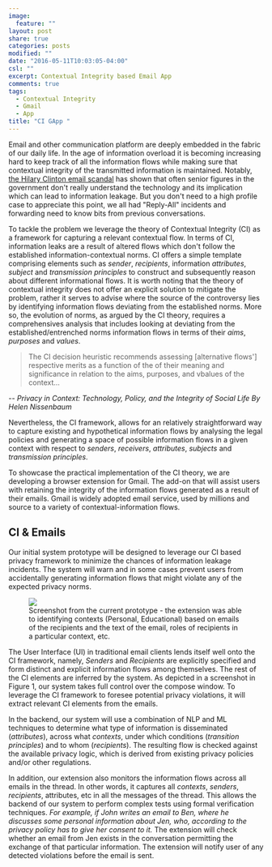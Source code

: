 ```yaml
---
image:
  feature: ""
layout: post
share: true
categories: posts
modified: ""
date: "2016-05-11T10:03:05-04:00"
csl: ""
excerpt: Contextual Integrity based Email App
comments: true
tags:
  - Contextual Integrity
  - Gmail
  - App
title: "CI GApp "
---
```


Email and other communication platform are deeply embedded in the fabric of our
daily life. In the age of information overload it is becoming increasing hard to
keep track of all the information flows while making sure that contextual
integrity of the transmitted information is maintained. Notably, [the Hilary
Clinton email
scandal](https://www.washingtonpost.com/graphics/politics/read-hillary-clinton-email/)
has shown that often senior figures in the government don't really understand
the technology and its implication which can lead to information leakage. But
you don't need to a high profile case to appreciate this point, we all had
"Reply-All" incidents and forwarding need to know bits from previous
conversations.

To tackle the problem we leverage the theory of Contextual Integrity (CI) as a
framework for capturing a relevant contextual flow. In terms of CI, information
leaks are a result of altered flows which don't follow the established
information-contextual norms. CI offers a simple template comprising elements
such as *sender*, *recipients*, information *attributes*, *subject* and
*transmission principles* to construct and subsequently reason about different
informational flows. It is worth noting that the theory of contextual integrity
does not offer an explicit solution to mitigate the problem, rather it serves to
advise where the source of the controversy lies by identifying information flows
deviating from the established norms. More so, the evolution of norms, as argued
by the CI theory, requires a comprehensives analysis that includes looking at
deviating from the established/entrenched norms information flows in terms of
their *aims*, *purposes* and *values*.

> The CI decision heuristic recommends assessing [alternative flows'] respective merits as a function of the of their meaning and significance in relation to the aims, purposes, and vbalues of the context...

-- *Privacy in Context: Technology, Policy, and the Integrity of Social Life
By Helen Nissenbaum*

Nevertheless, the CI framework, allows for an relatively straightforward way to
capture existing and hypothetical information flows by analysing the legal
policies and generating a space of possible information flows in a given context
with respect to *senders*, *receivers*, *attributes*, *subjects* and
*transmission principles*.

To showcase the practical implementation of the CI theory, we are developing a
browser extension for Gmail. The add-on that will assist users with retaining
the integrity of the information flows generated as a result of their emails.
Gmail is widely adopted email service, used by millions and source to a variety
of contextual-information flows.

CI & Emails
-----------

Our initial system prototype will be designed to leverage our CI based privacy
framework to minimize the chances of information leakage incidents. The system
will warn and in some cases prevent users from accidentally generating
information flows that might violate any of the expected privacy norms.  

<figure class="image"><img src="{{ site.url }}/images/screenshot.png">
<figcaption>
Screenshot from the current prototype - the extension was able to identifying
contexts (Personal, Educational) based on emails of the recipients and the text
of the email, roles of recipients in a particular context, etc.
</figcaption></figure>

The User Interface (UI) in traditional email clients lends itself well onto the
CI framework, namely, *Senders* and *Recipients* are explicitly specified and
form distinct and explicit information flows among themselves. The rest of the
CI elements are inferred by the system. As depicted in a screenshot in Figure 1,
our system takes full control over the compose window. To leverage the CI
framework to foresee potential privacy violations, it will extract relevant CI
elements from the emails.

In the backend, our system will use a combination of NLP and ML techniques to
determine what type of information is disseminated (*attributes*), across what
*contexts*, under which conditions (*transition principles*) and to whom (*recipients*). The resulting flow is checked against the
available privacy logic, which is derived from existing privacy policies
and/or other regulations.

In addition, our extension also monitors the information flows across all emails
in the thread. In other words, it captures all *contexts*, *senders*,
*recipients*, attributes, etc in all the messages of the thread. This allows the
backend of our system to perform complex tests using formal verification
techniques. *For example, if John writes an email to Ben, where he discusses
some personal information about Jen, who, according to the privacy policy has to
give her consent to it.* The extension will check whether an email from Jen
exists in the conversation permitting the exchange of that particular
information. The extension will notify user of any detected violations before
the email is sent.


 

 

 
